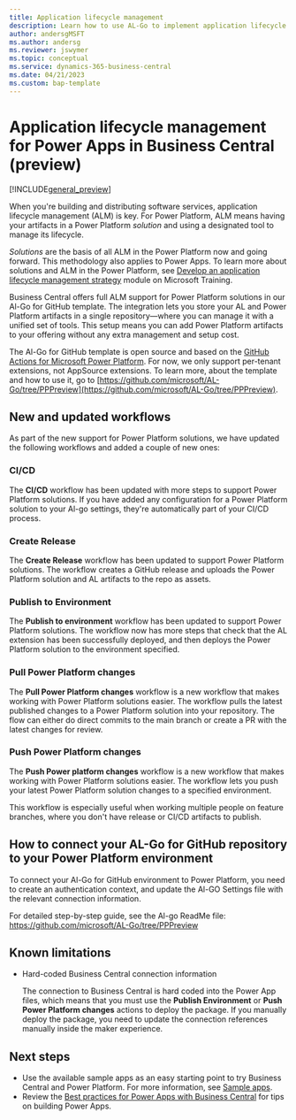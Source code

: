 ```yaml
---
title: Application lifecycle management
description: Learn how to use AL-Go to implement application lifecycle management (ALM) for your Power Apps 
author: andersgMSFT
ms.author: andersg
ms.reviewer: jswymer
ms.topic: conceptual
ms.service: dynamics-365-business-central
ms.date: 04/21/2023
ms.custom: bap-template
---
```


# Application lifecycle management for Power Apps in Business Central (preview)

[!INCLUDE[general_preview](../developer/includes/general_preview.md)]

When you're building and distributing software services, application lifecycle management (ALM) is key. For Power Platform, ALM means having your artifacts in a Power Platform *solution* and using a designated tool to manage its lifecycle.

*Solutions* are the basis of all ALM in the Power Platform now and going forward. This methodology also applies to Power Apps. To learn more about solutions and ALM in the Power Platform, see [Develop an application lifecycle management strategy](/training/modules/application-lifecycle-management-strategy/) module on Microsoft Training.

Business Central offers full ALM support for Power Platform solutions in our Al-Go for GitHub template. The integration lets you store your AL and Power Platform artifacts in a single repository&mdash;where you can manage it with a unified set of tools. This setup means you can add Power Platform artifacts to your offering without any extra management and setup cost.  

The Al-Go for GitHub template is open source and based on the [GitHub Actions for Microsoft Power Platform](https://github.com/marketplace/actions/powerplatform-actions). For now, we only support per-tenant extensions, not AppSource extensions. To learn more, about the template and how to use it, go to [https://github.com/microsoft/AL-Go/tree/PPPreview](https://github.com/microsoft/AL-Go/tree/PPPreview).

## New and updated workflows

As part of the new support for Power Platform solutions, we have updated the following workflows and added a couple of new ones:

### CI/CD

The **CI/CD** workflow has been updated with more steps to support Power Platform solutions. If you have added any configuration for a Power Platform solution to your Al-go settings, they're automatically part of your CI/CD process.

### Create Release

The **Create Release** workflow has been updated to support Power Platform solutions. The workflow creates a GitHub release and uploads the Power Platform solution and AL artifacts to the repo as assets.

### Publish to Environment

The **Publish to environment** workflow has been updated to support Power Platform solutions. The workflow now has more steps that check that the AL extension has been successfully deployed, and then deploys the Power Platform solution to the environment specified.

### Pull Power Platform changes

The **Pull Power Platform changes** workflow is a new workflow that makes working with Power Platform solutions easier. The workflow pulls the latest published changes to a Power Platform solution into your repository. The flow can either do direct commits to the main branch or create a PR with the latest changes for review.

### Push Power Platform changes

The **Push Power platform changes** workflow is a new workflow that makes working with Power Platform solutions easier. The workflow lets you push your latest Power Platform solution changes to a specified environment.

This workflow is especially useful when working multiple people on feature branches, where you don't have release or CI/CD artifacts to publish.

## How to connect your AL-Go for GitHub repository to your Power Platform environment

To connect your Al-Go for GitHub environment to Power Platform, you need to create an authentication context, and update the Al-GO Settings file with the relevant connection information.

For detailed step-by-step guide, see the Al-go ReadMe file:  https://github.com/microsoft/AL-Go/tree/PPPreview

## Known limitations

- Hard-coded Business Central connection information  
  
  The connection to Business Central is hard coded into the Power App files, which means that you must use the **Publish Environment**  or **Push Power Platform changes** actions to deploy the package. If you manually deploy the package, you need to update the connection references manually inside the maker experience.

## Next steps

- Use the available sample apps as an easy starting point to try Business Central and Power Platform. For more information, see [Sample apps](power-apps-samples.md).
- Review the [Best practices for Power Apps with Business Central](power-apps-best-practices.md) for tips on building Power Apps.